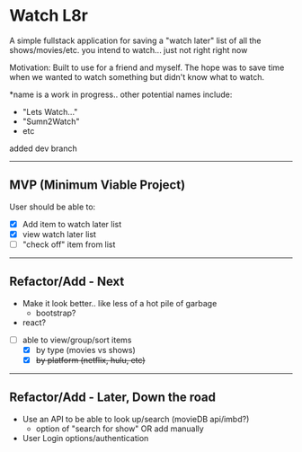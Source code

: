 # Watch L8r 

A simple fullstack application for saving a "watch later" list of all the shows/movies/etc. you intend to watch... just not right right now

Motivation: Built to use for a friend and myself. The hope was to save time when we wanted to watch something but didn't know what to watch.

\*name is a work in progress.. other potential names include:

- "Lets Watch..."
- "Sumn2Watch"
- etc

added dev branch

---

## MVP (Minimum Viable Project)

User should be able to:

- [x] Add item to watch later list
- [x] view watch later list
- [ ] "check off" item from list

---

## Refactor/Add - Next

- Make it look better.. like less of a hot pile of garbage
  - bootstrap?
- react?
- [ ] able to view/group/sort items
  - [x] by type (movies vs shows)
  - [x] ~~by platform (netflix, hulu, etc)~~

---

## Refactor/Add - Later, Down the road

- Use an API to be able to look up/search (movieDB api/imbd?)
  - option of "search for show" OR add manually
- User Login options/authentication
